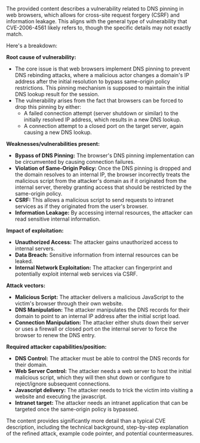 The provided content describes a vulnerability related to DNS pinning in web browsers, which allows for cross-site request forgery (CSRF) and information leakage. This aligns with the general type of vulnerability that CVE-2006-4561 likely refers to, though the specific details may not exactly match.

Here's a breakdown:

**Root cause of vulnerability:**

*   The core issue is that web browsers implement DNS pinning to prevent DNS rebinding attacks, where a malicious actor changes a domain's IP address after the initial resolution to bypass same-origin policy restrictions. This pinning mechanism is supposed to maintain the initial DNS lookup result for the session.
*   The vulnerability arises from the fact that browsers can be forced to drop this pinning by either:
    *   A failed connection attempt (server shutdown or similar) to the initially resolved IP address, which results in a new DNS lookup.
    *   A connection attempt to a closed port on the target server, again causing a new DNS lookup.

**Weaknesses/vulnerabilities present:**

*   **Bypass of DNS Pinning:** The browser's DNS pinning implementation can be circumvented by causing connection failures.
*   **Violation of Same-Origin Policy:** Once the DNS pinning is dropped and the domain resolves to an internal IP, the browser incorrectly treats the malicious script from the attacker's domain as if it originated from the internal server, thereby granting access that should be restricted by the same-origin policy.
*   **CSRF:** This allows a malicious script to send requests to intranet services as if they originated from the user's browser.
*   **Information Leakage:** By accessing internal resources, the attacker can read sensitive internal information.

**Impact of exploitation:**

*   **Unauthorized Access:** The attacker gains unauthorized access to internal servers.
*   **Data Breach:** Sensitive information from internal resources can be leaked.
*   **Internal Network Exploitation:** The attacker can fingerprint and potentially exploit internal web services via CSRF.

**Attack vectors:**

*   **Malicious Script:** The attacker delivers a malicious JavaScript to the victim's browser through their own website.
*   **DNS Manipulation:** The attacker manipulates the DNS records for their domain to point to an internal IP address after the initial script load.
*   **Connection Manipulation:** The attacker either shuts down their server or uses a firewall or closed port on the internal server to force the browser to renew the DNS entry.

**Required attacker capabilities/position:**

*   **DNS Control:** The attacker must be able to control the DNS records for their domain.
*   **Web Server Control:** The attacker needs a web server to host the initial malicious script, which they will then shut down or configure to reject/ignore subsequent connections.
*   **Javascript delivery:** The attacker needs to trick the victim into visiting a website and executing the javascript.
*   **Intranet target:** The attacker needs an intranet application that can be targeted once the same-origin policy is bypassed.

The content provides significantly more detail than a typical CVE description, including the technical background, step-by-step explanation of the refined attack, example code pointer, and potential countermeasures.